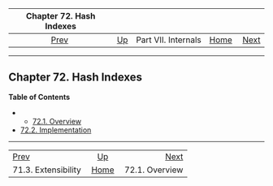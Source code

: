 

|                Chapter 72. Hash Indexes                |                                            |                     |                                                       |                                           |
| :----------------------------------------------------: | :----------------------------------------- | :-----------------: | ----------------------------------------------------: | ----------------------------------------: |
| [Prev](brin-extensibility.html "71.3. Extensibility")  | [Up](internals.html "Part VII. Internals") | Part VII. Internals | [Home](index.html "PostgreSQL 17devel Documentation") |  [Next](hash-intro.html "72.1. Overview") |

***

## Chapter 72. Hash Indexes

**Table of Contents**

  * *   [72.1. Overview](hash-intro.html)
  * [72.2. Implementation](hash-implementation.html)

***

|                                                        |                                                       |                                           |
| :----------------------------------------------------- | :---------------------------------------------------: | ----------------------------------------: |
| [Prev](brin-extensibility.html "71.3. Extensibility")  |       [Up](internals.html "Part VII. Internals")      |  [Next](hash-intro.html "72.1. Overview") |
| 71.3. Extensibility                                    | [Home](index.html "PostgreSQL 17devel Documentation") |                            72.1. Overview |
